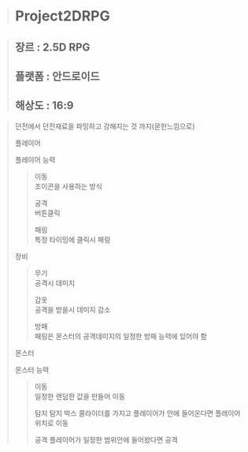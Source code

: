 > # Project2DRPG
 
> ## 장르 : 2.5D RPG
> ## 플랫폼 : 안드로이드
> ## 해상도 : 16:9

>  던전에서 던전재료을 파밍하고 강해지는 것 까지(몬헌느낌으로)
> 
> 플레이어
>
> 플레이어 능력
>  > 이동   
>  > 조이콘을 사용하는 방식
>  > 
>  > 공격   
>  > 버튼클릭
>  > 
>  > 패링   
>  > 특정 타이밍에 클릭시 패링
> 
> 장비
>  > 무기   
>  > 공격시 데미지
>  > 
>  > 갑옷   
>  > 공격을 받을시 데미지 감소
>  > 
>  > 방패   
>  > 패링은 몬스터의 공격데미지의 일정한 방패 능력에 있어야 함
> 
> 몬스터
> 
> 몬스터 능력
>  > 이동   
>  > 일정한 랜덤한 값을 만들어 이동
>  > 
>  > 탐지
>  > 탐지 박스 콜라이더를 가지고 플레이어가 안에 들어온다면 플레이어 위치로 이동
>  > 
>  > 공격
>  > 플레이어가 일정한 범위안에 들어왔다면 공격
>  > 
